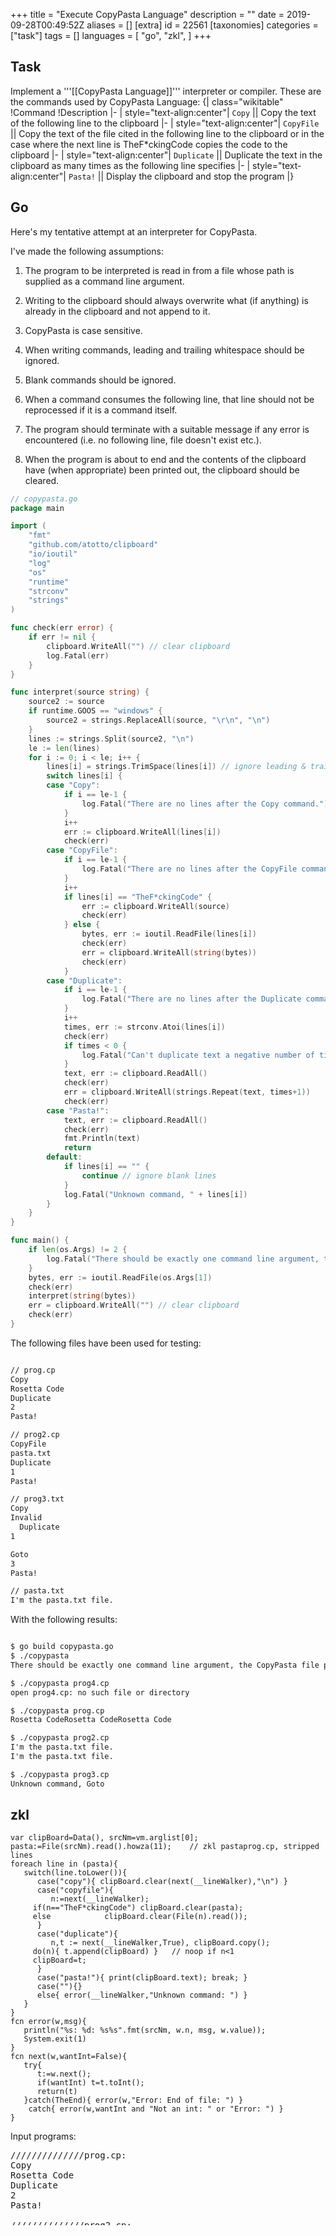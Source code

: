 +++
title = "Execute CopyPasta Language"
description = ""
date = 2019-09-28T00:49:52Z
aliases = []
[extra]
id = 22561
[taxonomies]
categories = ["task"]
tags = []
languages = [
  "go",
  "zkl",
]
+++

## Task

Implement a '''[[CopyPasta Language]]''' interpreter or compiler. These are the commands used by CopyPasta Language:
{| class="wikitable"
!Command
!Description
|-
| style="text-align:center"| <code>Copy</code> || Copy the text of the following line to the clipboard
|-
| style="text-align:center"| <code>CopyFile</code> || Copy the text of the file cited in the following line to the clipboard or in the case where the next line is TheF*ckingCode copies the code to the clipboard
|-
| style="text-align:center"| <code>Duplicate</code> || Duplicate the text in the clipboard as many times as the following line specifies
|-
| style="text-align:center"| <code>Pasta!</code> || Display the clipboard and stop the program
|}



## Go

Here's my tentative attempt at an interpreter for CopyPasta.

I've made the following assumptions:

1. The program to be interpreted is read in from a file whose path is supplied as a command line argument.

2. Writing to the clipboard should always overwrite what (if anything) is already in the clipboard and not append to it.

3. CopyPasta is case sensitive.

4. When writing commands, leading and trailing whitespace should be ignored.

5. Blank commands should be ignored.

6. When a command consumes the following line, that line should not be reprocessed if it is a command itself.

7. The program should terminate with a suitable message if any error is encountered (i.e. no following line, file doesn't exist etc.).

8. When the program is about to end and the contents of the clipboard have (when appropriate) been printed out, the clipboard should be cleared. 

```go
// copypasta.go
package main

import (
    "fmt"
    "github.com/atotto/clipboard"
    "io/ioutil"
    "log"
    "os"
    "runtime"
    "strconv"
    "strings"
)

func check(err error) {
    if err != nil {
        clipboard.WriteAll("") // clear clipboard
        log.Fatal(err)
    }
}

func interpret(source string) {
    source2 := source
    if runtime.GOOS == "windows" {
        source2 = strings.ReplaceAll(source, "\r\n", "\n")
    }
    lines := strings.Split(source2, "\n")
    le := len(lines)
    for i := 0; i < le; i++ {
        lines[i] = strings.TrimSpace(lines[i]) // ignore leading & trailing whitespace
        switch lines[i] {
        case "Copy":
            if i == le-1 {
                log.Fatal("There are no lines after the Copy command.")
            }
            i++
            err := clipboard.WriteAll(lines[i])
            check(err)
        case "CopyFile":
            if i == le-1 {
                log.Fatal("There are no lines after the CopyFile command.")
            }
            i++
            if lines[i] == "TheF*ckingCode" {
                err := clipboard.WriteAll(source)
                check(err)                
            } else {
                bytes, err := ioutil.ReadFile(lines[i])
                check(err)
                err = clipboard.WriteAll(string(bytes))
                check(err)                
            }
        case "Duplicate":
            if i == le-1 {
                log.Fatal("There are no lines after the Duplicate command.")
            }
            i++
            times, err := strconv.Atoi(lines[i])
            check(err)
            if times < 0 {
                log.Fatal("Can't duplicate text a negative number of times.")
            }
            text, err := clipboard.ReadAll()
            check(err)
            err = clipboard.WriteAll(strings.Repeat(text, times+1))
            check(err)
        case "Pasta!":
            text, err := clipboard.ReadAll()
            check(err)
            fmt.Println(text)
            return
        default:
            if lines[i] == "" {
                continue // ignore blank lines
            }
            log.Fatal("Unknown command, " + lines[i])
        }
    }
}

func main() {
    if len(os.Args) != 2 {
        log.Fatal("There should be exactly one command line argument, the CopyPasta file path.")
    }
    bytes, err := ioutil.ReadFile(os.Args[1])
    check(err)
    interpret(string(bytes))
    err = clipboard.WriteAll("") // clear clipboard
    check(err)
}
```


The following files have been used for testing:

```txt

// prog.cp
Copy
Rosetta Code
Duplicate
2
Pasta!

// prog2.cp
CopyFile
pasta.txt
Duplicate
1
Pasta!

// prog3.txt
Copy
Invalid
  Duplicate
1

Goto
3
Pasta!

// pasta.txt
I'm the pasta.txt file.

```

With the following results:

```txt

$ go build copypasta.go
$ ./copypasta
There should be exactly one command line argument, the CopyPasta file path.

$ ./copypasta prog4.cp
open prog4.cp: no such file or directory

$ ./copypasta prog.cp
Rosetta CodeRosetta CodeRosetta Code

$ ./copypasta prog2.cp
I'm the pasta.txt file.
I'm the pasta.txt file.

$ ./copypasta prog3.cp
Unknown command, Goto

```



## zkl


```zkl
var clipBoard=Data(), srcNm=vm.arglist[0];
pasta:=File(srcNm).read().howza(11);	// zkl pastaprog.cp, stripped lines
foreach line in (pasta){
   switch(line.toLower()){
      case("copy"){ clipBoard.clear(next(__lineWalker),"\n") }
      case("copyfile"){
         n:=next(__lineWalker);
	 if(n=="TheF*ckingCode") clipBoard.clear(pasta);
	 else			 clipBoard.clear(File(n).read());
      }
      case("duplicate"){ 
         n,t := next(__lineWalker,True), clipBoard.copy();
	 do(n){ t.append(clipBoard) }	// noop if n<1
	 clipBoard=t;
      }
      case("pasta!"){ print(clipBoard.text); break; }
      case(""){}
      else{ error(__lineWalker,"Unknown command: ") }
   }
}
fcn error(w,msg){
   println("%s: %d: %s%s".fmt(srcNm, w.n, msg, w.value)); 
   System.exit(1) 
}
fcn next(w,wantInt=False){
   try{
      t:=w.next();
      if(wantInt) t=t.toInt();
      return(t)
   }catch(TheEnd){ error(w,"Error: End of file: ") }
    catch{ error(w,wantInt and "Not an int: " or "Error: ") }
}
```

Input programs:
<pre style="height:15ex">
//////////////prog.cp:
Copy
Rosetta Code
Duplicate
2
Pasta!

//////////////prog2.cp:
CopyFile
pasta.txt
Duplicate
1
Pasta!

/////////prog3.cp:
Copy
Invalid
  Duplicate
1

Goto
3
Pasta!

//////////////pasta.txt:
I'm the pasta.txt file.

```

```txt

$ zkl copyPasta.zkl prog.cp
Rosetta Code
Rosetta Code
Rosetta Code

$ zkl copyPasta.zkl prog2.cp
I'm the pasta.txt file.
I'm the pasta.txt file.

$ zkl copyPasta.zkl prog3.cp
prog3.cp: 6: Unknown command: Goto

```

